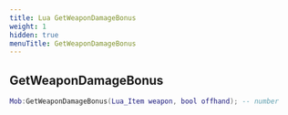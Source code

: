 ```yaml
---
title: Lua GetWeaponDamageBonus
weight: 1
hidden: true
menuTitle: GetWeaponDamageBonus
---
```

## GetWeaponDamageBonus
```lua
Mob:GetWeaponDamageBonus(Lua_Item weapon, bool offhand); -- number
```